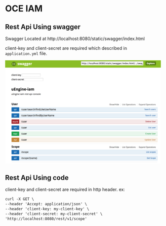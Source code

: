 # OCE IAM

## Rest Api Using swagger

Swagger Located at http://localhost:8080/static/swagger/index.html

client-key and client-secret are required which described in `application.yml` file.

![](images/swagger.png)

## Rest Api Using code

client-key and client-secret are required in http header. ex:


```
curl -X GET \
--header 'Accept: application/json' \
--header 'client-key: my-client-key' \
--header 'client-secret: my-client-secret' \
'http://localhost:8080/rest/v1/scope'
```




